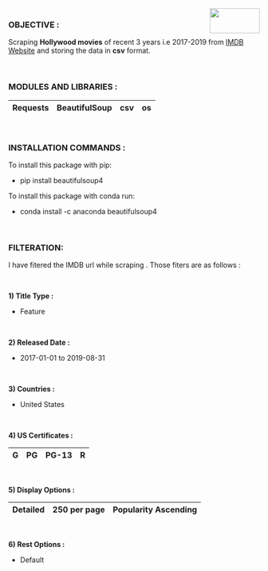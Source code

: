 <img src="https://m.media-amazon.com/images/G/01/IMDb/BG_rectangle._CB1509060989_SY230_SX307_AL_.png" width="100" height="50" align="right"/>

### OBJECTIVE :

Scraping **Hollywood movies** of recent 3 years i.e 2017-2019 from [IMDB Website](https://www.imdb.com/) and storing the data in **csv** format.

<br/>

### MODULES AND LIBRARIES :

 | Requests        |  BeautifulSoup      | csv       |   os       |
 | ------------- |:-------------:| -----------------:|-----------:|

<br/>

### INSTALLATION COMMANDS :
 
To install this package with pip:
 
- pip install beautifulsoup4

To install this package with conda run:

- conda install -c anaconda beautifulsoup4

<br/>

### FILTERATION:

I have fitered the IMDB url while scraping . Those fiters are as follows : 

<br/>

**1) Title Type :** 

- Feature 

<br/>

**2) Released Date :**

- 2017-01-01 to 2019-08-31

<br/>

**3) Countries :**

- United States

<br/>

**4) US Certificates :**

|      G        |        PG          |      PG-13      |      R        |       
| ------------- |:------------------:|:---------------:|:-------------:|

<br/>

**5) Display Options :**

|      Detailed        |        250 per page         |      Popularity Ascending      | 
| -------------------- |:---------------------------:|:------------------------------:|

<br/>

**6) Rest Options :**

- Default

